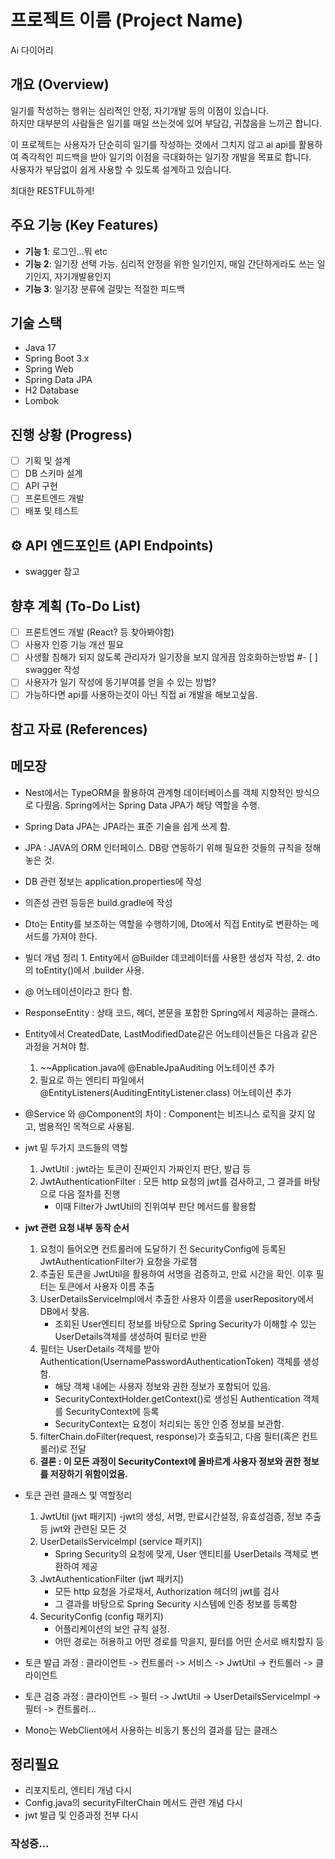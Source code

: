 #  프로젝트 이름 (Project Name)
Ai 다이어리

## 개요 (Overview)
일기를 작성하는 행위는 심리적인 안정, 자기개발 등의 이점이 있습니다.  
하지만 대부분의 사람들은 일기를 매일 쓰는것에 있어 부담감, 귀찮음을 느끼곤 합니다.  

이 프로젝트는 사용자가 단순히히 일기를 작성하는 것에서 그치지 않고 ai api를 활용하여 즉각적인 피드백을 받아 일기의 이점을 극대화하는 일기장 개발을 목표로 합니다.  
사용자가 부담없이 쉽게 사용할 수 있도록 설계하고 있습니다.

최대한 RESTFUL하게!

##  주요 기능 (Key Features)
-  **기능 1**: 로그인...뭐 etc
-  **기능 2**: 일기장 선택 가능. 심리적 안정을 위한 일기인지, 매일 간단하게라도 쓰는 일기인지, 자기개발용인지
-  **기능 3**: 일기장 분류에 걸맞는 적절한 피드백

## 기술 스택
- Java 17
- Spring Boot 3.x
- Spring Web
- Spring Data JPA
- H2 Database
- Lombok

<!--## 
⚙️ 실행 방법

1.  **프로젝트 클론**
    ```bash
    git clone [이 저장소 주소]
    ```

2.  **AI API 키 설정 (중요!)**
    `src/main/resources/application.properties` 파일에 아래 내용을 추가하고 본인의 API 키를 입력하세요.
    ```properties
    ai.api.key=여기에_당신의_API_키를_입력하세요
    ```

3.  **애플리케이션 실행**
    VSCode 또는 IntelliJ에서 `AiDiaryApplication.java` 파일을 열고 실행합니다.
-->

## 진행 상황 (Progress)
- [ ] 기획 및 설계  
- [ ] DB 스키마 설계  
- [ ] API 구현  
- [ ] 프론트엔드 개발  
- [ ] 배포 및 테스트  

## ⚙️ API 엔드포인트 (API Endpoints)
- swagger 참고

## 향후 계획 (To-Do List)
- [ ] 프론트엔드 개발 (React? 등 찾아봐야함)
- [ ] 사용자 인증 기능 개선 필요
- [ ] 사생활 침해가 되지 않도록 관리자가 일기장을 보지 않게끔 암호화하는방법
#- [ ] swagger 작성
- [ ] 사용자가 일기 작성에 동기부여를 얻을 수 있는 방법?
- [ ] 가능하다면 api를 사용하는것이 아닌 직접 ai 개발을 해보고싶음.

## 참고 자료 (References)


## 메모장
- Nest에서는 TypeORM을 활용하여 관계형 데이터베이스를 객체 지향적인 방식으로 다뤘음. Spring에서는 Spring Data JPA가 해당 역할을 수행.  
- Spring Data JPA는 JPA라는 표준 기술을 쉽게 쓰게 함.
- JPA : JAVA의 ORM 인터페이스. DB랑 연동하기 위해 필요한 것들의 규칙을 정해놓은 것.
- DB 관련 정보는 application.properties에 작성
- 의존성 관련 등등은 build.gradle에 작성
- Dto는 Entity를 보조하는 역할을 수행하기에, Dto에서 직접 Entity로 변환하는 메서드를 가져야 한다.
- 빌더 개념 정리 1. Entity에서 @Builder 데코레이터를 사용한 생성자 작성, 2. dto의 toEntity()에서 .builder 사용.
- @ 어노테이션이라고 한다 함.
- ResponseEntity : 상태 코드, 헤더, 본문을 포함한 Spring에서 제공하는 클래스.
- Entity에서 CreatedDate, LastModifiedDate같은 어노테이션들은 다음과 같은 과정을 거쳐야 함.
    1. ~~Application.java에 @EnableJpaAuditing 어노테이션 추가
    2. 필요로 하는 엔티티 파일에서@EntityListeners(AuditingEntityListener.class) 어노테이션 추가
- @Service 와 @Component의 차이 : Component는 비즈니스 로직을 갖지 않고, 범용적인 목적으로 사용됨.
- jwt 밑 두가지 코드들의 역할
    1. JwtUtil : jwt라는 토큰이 진짜인지 가짜인지 판단, 발급 등
    2. JwtAuthenticationFilter : 모든 http 요청의 jwt를  검사하고, 그 결과를 바탕으로 다음 절차를 진행
        - 이때 Filter가 JwtUtil의 진위여부 판단 메서드를 활용함
- **jwt 관련 요청 내부 동작 순서**
    1. 요청이 들어오면 컨트롤러에 도달하기 전 SecurityConfig에 등록된JwtAuthenticationFilter가 요청을 가로챔
    2. 추출된 토큰을 JwtUtil을 활용하여 서명을 검증하고, 만료 시간을 확인. 이후 필터는 토큰에서 사용자 이름 추출
    3. UserDetailsServicelmpl에서 추출한 사용자 이름을 userRepository에서 DB에서 찾음.
        - 조회된 User엔티티 정보를 바탕으로 Spring Security가 이해할 수 있는 UserDetails객체를 생성하여 필터로 반환
    4. 필터는 UserDetails 객체를 받아 Authentication(UsernamePasswordAuthenticationToken) 객체를 생성함. 
        - 해당 객체 내에는 사용자 정보와 권한 정보가 포함되어 있음.
        - SecurityContextHolder.getContext()로 생성된 Authentication 객체를 SecurityContext에 등록
        - SecurityContext는 요청이 처리되는 동안 인증 정보를 보관함.
    5. filterChain.doFilter(request, response)가 호출되고, 다음 필터(혹은 컨트롤러)로 전달  
    6. **결론 : 이 모든 과정이 SecurityContext에 올바르게 사용자 정보와 권한 정보를 저장하기 위함이었음.**

- 토큰 관련 클래스 및 역할정리
    1. JwtUtil (jwt 패키지)
        -jwt의 생성, 서명, 만료시간설정, 유효성검증, 정보 추출 등 jwt와 관련된 모든 것
    2. UserDetailsServicelmpl (service 패키지)
        - Spring Security의 요청에 맞게, User 엔티티를 UserDetails 객체로 변환하여 제공
    3. JwtAuthenticationFilter (jwt 패키지)
        - 모든 http 요청을 가로채서, Authorization 헤더의 jwt를 검사
        - 그 결과를 바탕으로 Spring Security 시스템에 인증 정보를 등록함
    4. SecurityConfig (config 패키지)
        - 어플리케이션의 보안 규칙 설정.
        - 어떤 경로는 허용하고 어떤 경로를 막을지, 필터를 어떤 순서로 배치할지 등
- 토큰 발급 과정 : 클라이언트 -> 컨트롤러 -> 서비스 -> JwtUtil -> 컨트롤러 -> 클라이언트
- 토큰 검증 과정 : 클라이언트 -> 필터 -> JwtUtil -> UserDetailsServicelmpl -> 필터 -> 컨트롤러...
- Mono는 WebClient에서 사용하는 비동기 통신의 결과를 담는 클래스


## 정리필요
- 리포지토리, 엔티티 개념 다시
- Config.java의 securityFilterChain 메서드 관련 개념 다시
- jwt 발급 및 인증과정 전부 다시


### 작성중...